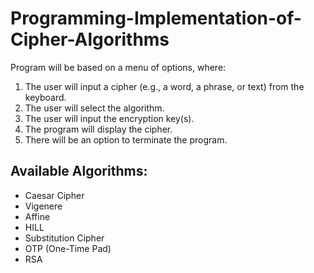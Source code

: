 # Programming-Implementation-of-Cipher-Algorithms
Program will be based on a menu of options, where:

1. The user will input a cipher (e.g., a word, a phrase, or text) from the keyboard.
2. The user will select the algorithm.
3. The user will input the encryption key(s).
4. The program will display the cipher.
5. There will be an option to terminate the program.

## Available Algorithms:
- Caesar Cipher
- Vigenere
- Affine
- HILL
- Substitution Cipher
- OTP (One-Time Pad)
- RSA
